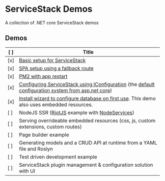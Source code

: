 # ServiceStack Demos

A collection of .NET core ServiceStack demos

## Demos

[ ] | Title
--- | ---
[x] | [Basic setup for ServiceStack](demo_base/)
[x] | [SPA setup using a fallback route](demo_spa_fallback/)
[x] | [PM2 with app restart](demo_pm2_with_restart/)
[x] | [Configuring ServiceStack using IConfiguration](demo_config/) (the [default configuration system from asp.net core](https://docs.microsoft.com/en-us/aspnet/core/fundamentals/configuration/?tabs=basicconfiguration))
[x] | [Install wizard to configure database on first use](demo_install_wizard/). This demo also uses embedded resources.
[ ] | NodeJS SSR ([RiotJS](http://riotjs.com/) example with [NodeServices](https://github.com/aspnet/JavaScriptServices/tree/dev/src/Microsoft.AspNetCore.NodeServices#microsoftaspnetcorenodeservices))
[ ] | Serving overrideable embedded resources (css, js, custom extensions, custom routes)
[ ] | Page builder example
[ ] | Generating models and a CRUD API at runtime from a YAML file and Roslyn
[ ] | Test driven development example
[ ] | ServiceStack plugin management & configuration solution with UI

